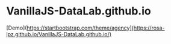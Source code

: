 # VanillaJS-DataLab.github.io

[Demo](https://startbootstrap.com/theme/agency](https://rosa-lpz.github.io/VanillaJS-DataLab.github.io/) 
